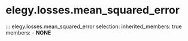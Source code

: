 
# elegy.losses.mean_squared_error

::: elegy.losses.mean_squared_error
    selection:
        inherited_members: true
        members:
            - __NONE__
        